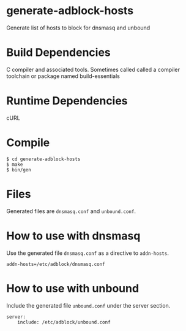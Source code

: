 # generate-adblock-hosts
Generate list of hosts to block for dnsmasq and unbound

# Build Dependencies

C compiler and associated tools. Sometimes called called a compiler toolchain or package named build-essentials

# Runtime Dependencies

cURL

# Compile

    $ cd generate-adblock-hosts
    $ make
    $ bin/gen

# Files

Generated files are `dnsmasq.conf` and `unbound.conf`.

# How to use with dnsmasq

Use the generated file `dnsmasq.conf` as a directive to `addn-hosts`.

    addn-hosts=/etc/adblock/dnsmasq.conf


# How to use with unbound

Include the generated file `unbound.conf` under the server section.

    server:
        include: /etc/adblock/unbound.conf


